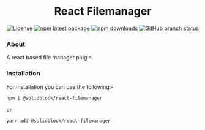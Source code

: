 
<h1 align="center">React Filemanager</h1>

<div align="center">

[![License](https://img.shields.io/badge/license-MIT-blue.svg)](https://github.com/@solidblock/react-filemanager/blob/HEAD/LICENSE)
[![npm latest package](https://img.shields.io/npm/v/@solidblock/react-filemanager/latest.svg)](https://www.npmjs.com/package/@solidblock/react-filemanager)
[![npm downloads](https://img.shields.io/npm/dm/@solidblock/react-filemanager.svg)](https://www.npmjs.com/package/@solidblock/react-filemanager)
[![GitHub branch status](https://img.shields.io/github/checks-status/andy-j-phillips/react-filemanager/HEAD)](https://github.com/andy-j-phillips/react-filemanager/commits/HEAD/)

</div>

### About

A react based file manager plugin.

### Installation

For installation you can use the following:-

`npm i @solidblock/react-filemanager`

or

`yarn add @solidblock/react-filemanager`



